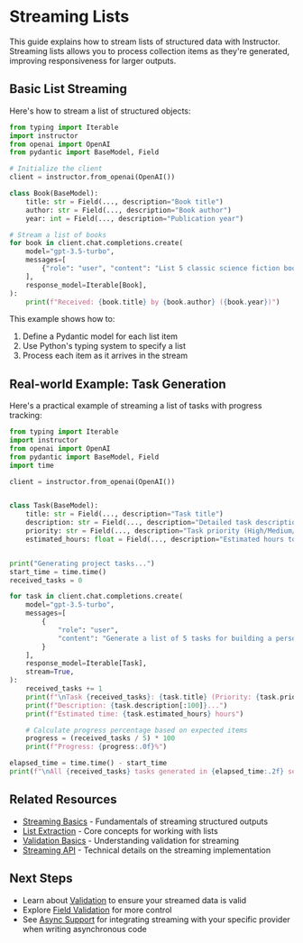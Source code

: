 # Streaming Lists

This guide explains how to stream lists of structured data with Instructor. Streaming lists allows you to process collection items as they're generated, improving responsiveness for larger outputs.

## Basic List Streaming

Here's how to stream a list of structured objects:

```python
from typing import Iterable
import instructor
from openai import OpenAI
from pydantic import BaseModel, Field

# Initialize the client
client = instructor.from_openai(OpenAI())

class Book(BaseModel):
    title: str = Field(..., description="Book title")
    author: str = Field(..., description="Book author")
    year: int = Field(..., description="Publication year")

# Stream a list of books
for book in client.chat.completions.create(
    model="gpt-3.5-turbo",
    messages=[
        {"role": "user", "content": "List 5 classic science fiction books"}
    ],
    response_model=Iterable[Book],  
):
    print(f"Received: {book.title} by {book.author} ({book.year})")
```

This example shows how to:
1. Define a Pydantic model for each list item
2. Use Python's typing system to specify a list
3. Process each item as it arrives in the stream

## Real-world Example: Task Generation

Here's a practical example of streaming a list of tasks with progress tracking:

```python
from typing import Iterable
import instructor
from openai import OpenAI
from pydantic import BaseModel, Field
import time

client = instructor.from_openai(OpenAI())


class Task(BaseModel):
    title: str = Field(..., description="Task title")
    description: str = Field(..., description="Detailed task description")
    priority: str = Field(..., description="Task priority (High/Medium/Low)")
    estimated_hours: float = Field(..., description="Estimated hours to complete")


print("Generating project tasks...")
start_time = time.time()
received_tasks = 0

for task in client.chat.completions.create(
    model="gpt-3.5-turbo",
    messages=[
        {
            "role": "user",
            "content": "Generate a list of 5 tasks for building a personal website",
        }
    ],
    response_model=Iterable[Task],
    stream=True,
):
    received_tasks += 1
    print(f"\nTask {received_tasks}: {task.title} (Priority: {task.priority})")
    print(f"Description: {task.description[:100]}...")
    print(f"Estimated time: {task.estimated_hours} hours")

    # Calculate progress percentage based on expected items
    progress = (received_tasks / 5) * 100
    print(f"Progress: {progress:.0f}%")

elapsed_time = time.time() - start_time
print(f"\nAll {received_tasks} tasks generated in {elapsed_time:.2f} seconds")

```

## Related Resources

- [Streaming Basics](./basics.md) - Fundamentals of streaming structured outputs
- [List Extraction](../../learning/patterns/list_extraction.md) - Core concepts for working with lists
- [Validation Basics](../../learning/validation/basics.md) - Understanding validation for streaming
- [Streaming API](../../concepts/partial.md) - Technical details on the streaming implementation

## Next Steps

- Learn about [Validation](../../learning/validation/basics.md) to ensure your streamed data is valid
- Explore [Field Validation](../../learning/validation/field_level_validation.md) for more control
- See [Async Support](../../integrations/index.md) for integrating streaming with your specific provider when writing asynchronous code 